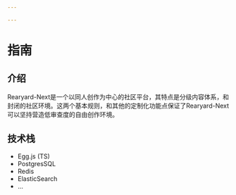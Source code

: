 ```yaml
---

---
```




# 指南

## 介绍

Rearyard-Next是一个以同人创作为中心的社区平台，其特点是分级内容体系，和封闭的社区环境。这两个基本规则，和其他的定制化功能点保证了Rearyard-Next可以坚持营造低审查度的自由创作环境。

## 技术栈

- Egg.js (TS)
- PostgresSQL
- Redis
- ElasticSearch
- ...

